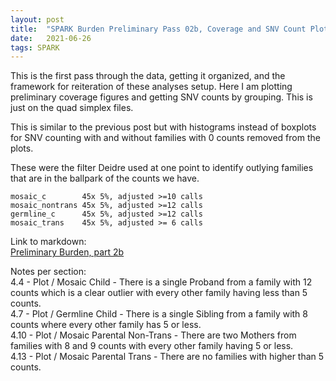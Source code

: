 ```yaml
---
layout: post
title:  "SPARK Burden Preliminary Pass 02b, Coverage and SNV Count Plots as Hists"
date:   2021-06-26
tags: SPARK
---
```


This is the first pass through the data, getting it organized, and the framework for reiteration of these analyses setup. Here I am plotting preliminary coverage figures and getting SNV counts by grouping. This is just on the quad simplex files.

This is similar to the previous post but with histograms instead of boxplots for SNV counting with and without families with 0 counts removed from the plots.

These were the filter Deidre used at one point to identify outlying families that are in the ballpark of the counts we have.
```
mosaic_c        45x 5%, adjusted >=10 calls
mosaic_nontrans 45x 5%, adjusted >=12 calls
germline_c      45x 5%, adjusted >=12 calls
mosaic_trans    45x 5%, adjusted >= 6 calls
```

Link to markdown:
<br>[Preliminary Burden, part 2b](https://www.dropbox.com/s/w09g46khn7xazng/prelim_burden_quadsimplex_02b.html?dl=0)

Notes per section:
<br>4.4 - Plot / Mosaic Child - There is a single Proband from a family with 12 counts which is a clear outlier with every other family having less than 5 counts.
<br>4.7 - Plot / Germline Child - There is a single Sibling from a family with 8 counts where every other family has 5 or less.
<br>4.10 - Plot / Mosaic Parental Non-Trans - There are two Mothers from families with 8 and 9 counts with every other family having 5 or less.
<br>4.13 - Plot / Mosaic Parental Trans - There are no families with higher than 5 counts.